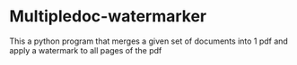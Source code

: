 # Multipledoc-watermarker

This a python program that merges a given set of documents into 1 pdf and apply a watermark to all pages of the pdf
